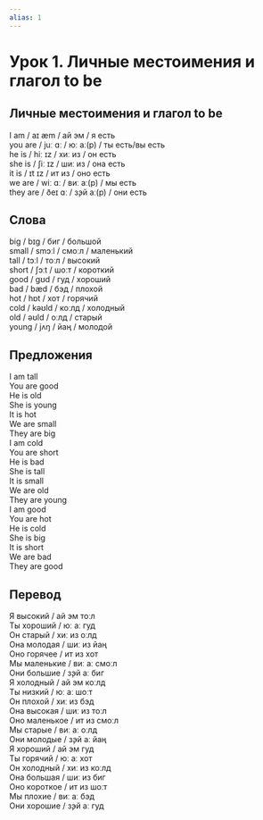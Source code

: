 ```yaml
---
alias: 1
---
```


# Урок 1. Личные местоимения и глагол to be

## Личные местоимения и глагол to be

I am / aɪ æm / ай эм / я есть  
you are / juː ɑː / юː аː(р) / ты есть/вы есть  
he is / hiː ɪz / хиː из / он есть  
she is / ʃiː ɪz / шиː из / она есть  
it is / ɪt ɪz / ит из / оно есть  
we are / wiː ɑː / виː аː(р) / мы есть  
they are / ðeɪ ɑː / з̧эй аː(р) / они есть

## Слова

big / bɪɡ / биг / большой  
small / smɔːl / смоːл / маленький  
tall / tɔːl / тоːл / высокий  
short / ʃɔːt / шоːт / короткий  
good / ɡʊd / гуд / хороший  
bad / bæd / бэд / плохой  
hot / hɒt / хот / горячий  
cold / kəʊld / коːлд / холодный  
old / əʊld / оːлд / старый  
young / jʌŋ / йаң / молодой

## Предложения

I am tall  
You are good  
He is old  
She is young  
It is hot  
We are small  
They are big  
I am cold  
You are short  
He is bad  
She is tall  
It is small  
We are old  
They are young  
I am good  
You are hot  
He is cold  
She is big  
It is short  
We are bad  
They are good

## Перевод

Я высокий / ай эм тоːл  
Ты хороший / юː аː гуд  
Он старый / хиː из оːлд  
Она молодая / шиː из йаң  
Оно горячее / ит из хот  
Мы маленькие / виː аː смоːл  
Они большие / з̧эй аː биг  
Я холодный / ай эм коːлд  
Ты низкий / юː аː шоːт  
Он плохой / хиː из бэд  
Она высокая / шиː из тоːл  
Оно маленькое / ит из смоːл  
Мы старые / виː аː оːлд  
Они молодые / з̧эй аː йаң  
Я хороший / ай эм гуд  
Ты горячий / юː аː хот  
Он холодный / хиː из коːлд  
Она большая / шиː из биг  
Оно короткое / ит из шоːт  
Мы плохие / виː аː бэд  
Они хорошие / з̧эй аː гуд
